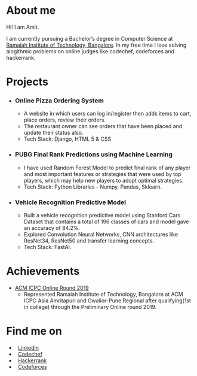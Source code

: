 # About me
Hi! I am Amit.

I am currently pursuing a Bachelor’s degree in Computer Science at [Ramaiah Institute of Technology, Bangalore](http://www.msrit.edu/). In my free time I love solving alogithmic problems on online judges like codechef, codeforces and hackerrank.

#  Projects
  
* ### Online Pizza Ordering System 
  * A website in which users can log in/register then adds items to cart, place orders, review their orders.
  * The restaurant owner can see orders that have been placed and update their status also.
  * Tech Stack: Django, HTML 5 & CSS 

* ### PUBG Final Rank Predictions using Machine Learning
  * I have used  Random Forest Model to predict final rank of any player and most important features or strategies that were
    used by top players, which may help new players to adopt optimal strategies.
  * Tech Stack: Python Libraries - Numpy, Pandas, Sklearn.

* ### Vehicle Recognition Predictive Model 
  * Built a vehicle recognition predictive model using Stanford Cars Dataset that contains a total of 196 classes of cars and model gave an accuracy of 84.2%.
  * Explored Convolution Neural Networks, CNN architectures like ResNet34, ResNet50 and transfer learning concepts.
  * Tech Stack: FastAI.
  
#  Achievements
 * [ACM ICPC Online Round 2019](https://www.codechef.com/public/rankings/ICPCIN19)
    * Represented Ramaiah Institute of Technology, Bangalore at ACM ICPC Asia Amritapuri
    and Gwalior-Pune Regional after qualifying(1st in college) through the Preliminary Online round 2019. 
    
#  Find me on

* &nbsp; [Linkedin](https://www.linkedin.com/in/amitdu6ey/)
* &nbsp; [Codechef](https://www.codechef.com/users/amitdu6ey)
* &nbsp; [Hackerrank](https://www.hackerrank.com/amitdu6ey)
* &nbsp; [Codeforces](https://codeforces.com/profile/amitdu6ey)

